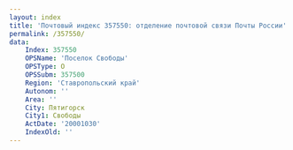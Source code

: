 ```yaml
---
layout: index
title: 'Почтовый индекс 357550: отделение почтовой связи Почты России'
permalink: /357550/
data:
    Index: 357550
    OPSName: 'Поселок Свободы'
    OPSType: О
    OPSSubm: 357500
    Region: 'Ставропольский край'
    Autonom: ''
    Area: ''
    City: Пятигорск
    City1: Свободы
    ActDate: '20001030'
    IndexOld: ''
---
```


